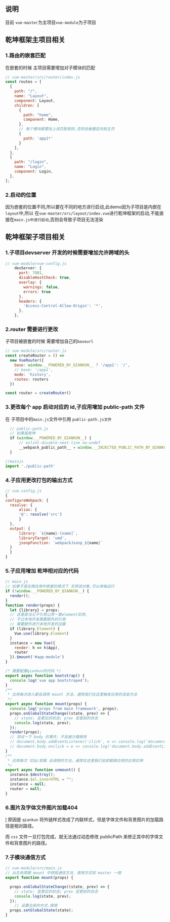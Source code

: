 ## 说明
目前 `vue-master`为主项目`vue-module`为子项目

## 乾坤框架主项目相关
### 1.路由的嵌套匹配
在嵌套的时候 主项目需要增加对子模块的匹配
```js
// vue-master/src/router/index.js
const routes = [
  {
    path: "/",
    name: "Layout",
    component: Layout,
    children: [
      {
        path: "home",
        component: Home,
      },
      // 每个模块都要加上该匹配规则,否则会被重定向到主页
      {
        path: 'app1*'
      }
    ],
  },
  {
    path: "/login",
    name: "Login",
    component: Login,
  },
];
```
### 2.启动的位置
因为嵌套的位置不同,所以要在不同的地方进行启动,此demo因为子项目是内嵌在`layout`中,所以 在`vue-master/src/layout/index.vue`进行乾坤框架的启动,不能直接在`main.js中进行启动`,否则会导致子项目无法渲染



## 乾坤框架子项目相关

### 1.子项目devserver 开发的时候需要增加允许跨域的头
```js
// vue-module/vue-config.js
    devServer: {
      port: 7081,
      disableHostCheck: true,
      overlay: {
        warnings: false,
        errors: true
      },
      headers: {
        'Access-Control-Allow-Origin': '*',
      },
    },
```

### 2.router 需要进行更改
子项目被嵌套的时候 需要增加自己的`baseurl`

```js
// vue-module/src/router.js
const createRouter = () => 
  new VueRouter({
    base: window.__POWERED_BY_QIANKUN__ ? '/app1': '/',
    // base: '/app1',
    mode: 'history',
    routes: routers
  })

const router = createRouter()
```
### 3.更改每个 app 启动对应的 id,子应用增加 public-path 文件
  在 子项目中的`main.js`文件中引用 `public-path.js文件`
  ```js
    // public-path.js
    // 如果是乾坤
    if (window.__POWERED_BY_QIANKUN__) {
        // eslint-disable-next-line no-undef
        __webpack_public_path__ = window.__INJECTED_PUBLIC_PATH_BY_QIANKUN__;
    }
  ```
  ```js
  //mainjs
  import './public-path'
  ```
### 4.子应用更改打包的输出方式

  ```javascript
  // vue.config.js
  {
  configureWebpack: {
    resolve: {
        alias: {
        '@': resolve('src')
        }
    },
    output: {
        library: `${name}-[name]`,
        libraryTarget: 'umd',
        jsonpFunction: `webpackJsonp_${name}`
    }
    }
  }

  ```
### 5.子应用增加 乾坤相对应的代码
```js
// main.js
// 如果不是在微应用中嵌套的情况下 实例该对象,可以单独运行
if (!window.__POWERED_BY_QIANKUN__) {
  render();
}
function render(props) {
  let {library} = props;
  // 这里是当父子引用公用一套element实例,
  // 不过本地开发需要额外的引用
  // 需要额外进行本地开发的设置
  if (library.Element) {
    Vue.use(library.Element)
  }
  instance = new Vue({
    render: h => h(App),
    router
  }).$mount('#app-module')
}

/* 需要配置qiankun的代码 */
export async function bootstrap() {
  console.log('vue app bootstraped');
}
/**
 * 应用每次进入都会调用 mount 方法，通常我们在这里触发应用的渲染方法
 */
export async function mount(props) {
  console.log('props from main framework', props);
  props.onGlobalStateChange((state, prev) => {
    // state: 变更后的状态; prev 变更前的状态
    console.log(state, prev);
  });
  render(props);
  // 测试一下 body 的事件，不会被沙箱移除
  // document.body.addEventListener('click', e => console.log('document.body.addEventListener'))
  // document.body.onclick = e => console.log('document.body.addEventListener')
}
/**
 * 应用每次 切出/卸载 会调用的方法，通常在这里我们会卸载微应用的应用实例
 */
export async function unmount() {
  instance.$destroy();
  instance.$el.innerHTML = "";
  instance = null;
  router = null;
}
```

### 6.图片及字体文件图片加载404
[!](https://qiankun.umijs.org/zh/faq#%E5%BE%AE%E5%BA%94%E7%94%A8%E6%89%93%E5%8C%85%E4%B9%8B%E5%90%8E-css-%E4%B8%AD%E7%9A%84%E5%AD%97%E4%BD%93%E6%96%87%E4%BB%B6%E5%92%8C%E5%9B%BE%E7%89%87%E5%8A%A0%E8%BD%BD-404)
原因是 `qiankun` 将外链样式改成了内联样式，但是字体文件和背景图片的加载路径是相对路径。

而 `css` 文件一旦打包完成，就无法通过动态修改 publicPath 来修正其中的字体文件和背景图片的路径。

### 7.子模块通信方式
```js
// vue-module/src/main.js
// 从生命周期 mount 中获取通信方法，使用方式和 master 一致
export function mount(props) {

  props.onGlobalStateChange((state, prev) => {
    // state: 变更后的状态; prev 变更前的状态
    console.log(state, prev);
  });
    // 设置全局的方式,慎用
  props.setGlobalState(state);
}
```

